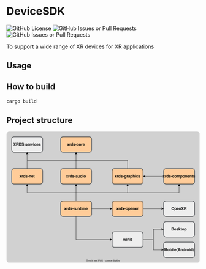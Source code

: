 # DeviceSDK

![GitHub License](https://img.shields.io/github/license/OpenXRDS/DeviceSDK?color=white)
![GitHub Issues or Pull Requests](https://img.shields.io/github/issues/OpenXRDS/DeviceSDK)
![GitHub Issues or Pull Requests](https://img.shields.io/github/issues-closed/OpenXRDS/DeviceSDK?color=red)

To support a wide range of XR devices for XR applications

## Usage

## How to build

```shell
cargo build
```

## Project structure

![project_structure](res/module_deps.svg?raw=true)
